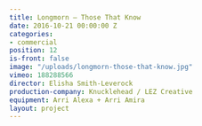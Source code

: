```yaml
---
title: Longmorn — Those That Know
date: 2016-10-21 00:00:00 Z
categories:
- commercial
position: 12
is-front: false
image: "/uploads/longmorn-those-that-know.jpg"
vimeo: 188288566
director: Elisha Smith-Leverock
production-company: Knucklehead / LEZ Creative
equipment: Arri Alexa + Arri Amira
layout: project
---
```


